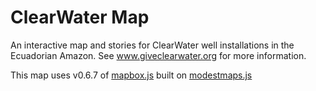 ClearWater Map
==============

An interactive map and stories for ClearWater well installations in the Ecuadorian Amazon. See www.giveclearwater.org for more information.

This map uses v0.6.7 of [mapbox.js](http://www.mapbox.com/mapbox.js/api/v0.6.7/) built on [modestmaps.js](http://modestmaps.com/)

